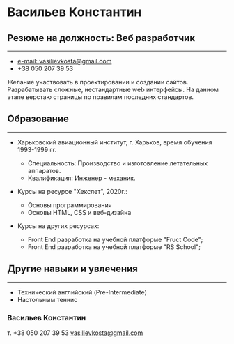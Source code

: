 ﻿# Васильев Константин
## Резюме на должность: Веб разработчик
---
* [e-mail: vasilievkosta@gmail.com](mailto:vasilievkosta@gmail.com)
* +38 050 207 39 53

Желание участвовать в проектировании и создании сайтов.
Разрабатывать сложные, нестандартные web интерфейсы.
На данном этапе верстаю страницы по правилам последних стандартов.
	
## Образование
---
* Харьковский авиационный институт, г. Харьков, время обучения 1993-1999 гг.
   * Специальность: Производство и изготовление летательных аппаратов.
   * Квалификация: Инженер - механик.
	
* Курсы на ресурсе "Хекслет", 2020г.:
	* Основы программирования
	* Основы HTML, CSS и веб-дизайна
		  
* Курсы на других ресурсах:
   * Front End разработка на учебной платформе "Fruct Code";
   * Front End разработка на учебной платформе "RS School"; 
	
## Другие навыки и увлечения
---		
* Технический английский (Pre-Intermediate)
* Настольным теннис

### Васильев Константин
т. +38 050 207 39 53   [vasilievkosta@gmail.com](mailto:vasilievkosta@gmail.com)